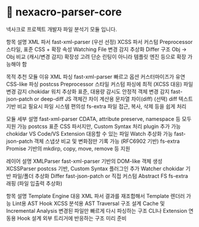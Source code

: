 # 🚀 nexacro-parser-core

넥사크로 프로젝트 개발자 파일 분석기 모듈 입니다.




항목	설명
XML 파서	fast-xml-parser (우선 선정)
XCSS 파서	커스텀 Preprocessor 스타일, 표준 CSS + 확장 속성
Watching File	변경 감지 추상화
Differ 구조	Obj → Obj 비교 (캐시/변경 감지)
확장성 고려	단순 린팅이 아니라 템플릿 엔진 등으로 확장 가능해야 함


목적	추천 모듈	이유
XML 파싱	fast-xml-parser	빠르고 옵션 커스터마이즈가 유연
CSS-like 파싱	postcss	Preprocessor 스타일 커스텀 파싱에 최적 (XCSS 대응)
파일 변경 감지	chokidar	워치 추상화 표준, 대용량 감시도 안정적
객체 변경 감지	fast-json-patch or deep-diff	JS 객체간 차이 계산용
문자열 차이(diff) (선택)	diff	텍스트 기반 비교 필요시
파일 시스템 편의성	fs-extra	파일 접근, 복사, 삭제 등을 쉽게 처리

모듈	세부 설명
fast-xml-parser	CDATA, attribute preserve, namespace 등 모두 지원 가능
postcss	표준 CSS 파서지만, Custom Syntax 처리 plugin 추가 가능
chokidar	VS Code/VS Extension 대응할 수 있는 파일 Watch 추상화 가능
fast-json-patch	객체 스냅샷 비교 및 변화점만 기록 가능 (RFC6902 기반)
fs-extra	Promise 기반의 mkdirp, copy, move, remove 등 지원

레이어	설명
XMLParser	fast-xml-parser 기반의 DOM-like 객체 생성
XCSSParser	postcss 기반, Custom Syntax 플러그인 추가
Watcher	chokidar 기반 파일/폴더 추상화
Differ	fast-json-patch or 직접 커스텀
Abstract FS	fs-extra 래핑 (파일 입출력 추상화)

항목	설명
Template Engine 대응	XML 파서 결과를 재조합해서 Template 렌더러 가능
Lint용 AST Hook	XCSS 분석용 AST Traversal 구조 설계
Cache 및 Incremental Analysis	변경된 파일만 빠르게 다시 파싱하는 구조
CLI나 Extension 연동용 Hook 설계	외부 트리거에 반응하는 구조 미리 준비
